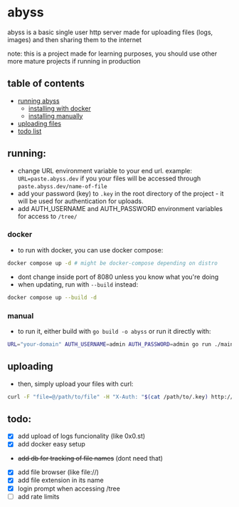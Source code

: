 # abyss

abyss is a basic single user http server made for uploading files (logs, images) and then sharing them to the internet

note: this is a project made for learning purposes, you should use other more mature projects if running in production

## table of contents

- [running abyss](#running)
  - [installing with docker](#docker)
  - [installing manually](#manual)
- [uploading files](#uploading)
- [todo list](#todo)

## running:

- change URL environment variable to your end url. example: `URL=paste.abyss.dev` if you your files will be accessed through `paste.abyss.dev/name-of-file`
- add your password (key) to `.key` in the root directory of the project - it will be used for authentication for uploads.
- add AUTH_USERNAME and AUTH_PASSWORD environment variables for access to `/tree/`

### docker

- to run with docker, you can use docker compose:

```bash
docker compose up -d # might be docker-compose depending on distro
```

- dont change inside port of 8080 unless you know what you're doing
- when updating, run with `--build` instead:

```bash
docker compose up --build -d
```

### manual

- to run it, either build with `go build -o abyss` or run it directly with:

```bash
URL="your-domain" AUTH_USERNAME=admin AUTH_PASSWORD=admin go run ./main.go
```

## uploading

- then, simply upload your files with curl:

```bash
curl -F "file=@/path/to/file" -H "X-Auth: "$(cat /path/to/.key) http://localhost:8080/
```

## todo:

- [x] add upload of logs funcionality (like 0x0.st)
- [x] add docker easy setup
- ~~add db for tracking of file names~~ (dont need that)
- [x] add file browser (like file://)
- [x] add file extension in its name
- [x] login prompt when accessing /tree
- [ ] add rate limits
